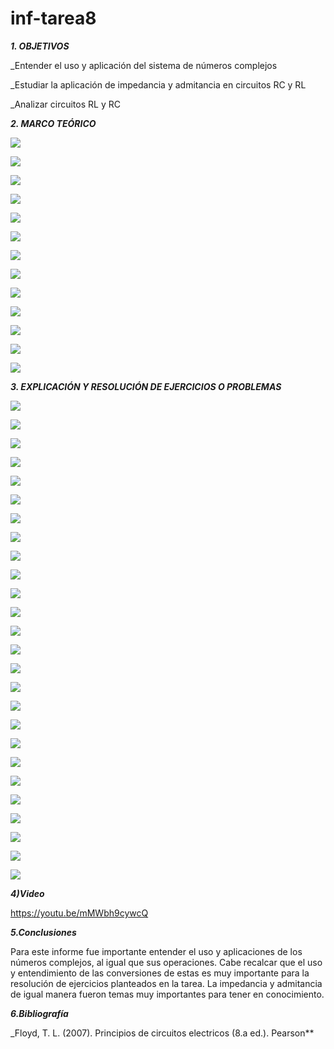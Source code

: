 # inf-tarea8
***1. OBJETIVOS***

_Entender el uso y aplicación del sistema de números complejos

_Estudiar la aplicación de impedancia y admitancia en circuitos RC y RL

_Analizar circuitos RL y RC

***2. MARCO TEÓRICO*** 

![](https://github.com/smvaca2/inf-tarea8/blob/dafa974c8ffc8d7905696f0b39dabff37f83a703/1.PNG)

![](https://github.com/smvaca2/inf-tarea8/blob/dafa974c8ffc8d7905696f0b39dabff37f83a703/2.PNG)

![](https://github.com/smvaca2/inf-tarea8/blob/dafa974c8ffc8d7905696f0b39dabff37f83a703/3.PNG)

![](https://github.com/smvaca2/inf-tarea8/blob/dafa974c8ffc8d7905696f0b39dabff37f83a703/4.PNG)

![](https://github.com/smvaca2/inf-tarea8/blob/dafa974c8ffc8d7905696f0b39dabff37f83a703/5.PNG)

![](https://github.com/smvaca2/inf-tarea8/blob/dafa974c8ffc8d7905696f0b39dabff37f83a703/6.PNG)

![](https://github.com/smvaca2/inf-tarea8/blob/dafa974c8ffc8d7905696f0b39dabff37f83a703/7.PNG)

![](https://github.com/smvaca2/inf-tarea8/blob/dafa974c8ffc8d7905696f0b39dabff37f83a703/8.PNG)

![](https://github.com/smvaca2/inf-tarea8/blob/dafa974c8ffc8d7905696f0b39dabff37f83a703/9.PNG)

![](https://github.com/smvaca2/inf-tarea8/blob/dafa974c8ffc8d7905696f0b39dabff37f83a703/10.PNG)

![](https://github.com/smvaca2/inf-tarea8/blob/dafa974c8ffc8d7905696f0b39dabff37f83a703/11.PNG)

![](https://github.com/smvaca2/inf-tarea8/blob/dafa974c8ffc8d7905696f0b39dabff37f83a703/12.PNG)

![](https://github.com/smvaca2/inf-tarea8/blob/dafa974c8ffc8d7905696f0b39dabff37f83a703/13.PNG)

***3. EXPLICACIÓN Y RESOLUCIÓN DE EJERCICIOS O PROBLEMAS***

![](https://github.com/smvaca2/inf-tarea8/blob/7530b917fb18fa5a699c51a84b48284ba869dfeb/a.PNG)

![](https://github.com/smvaca2/inf-tarea8/blob/7530b917fb18fa5a699c51a84b48284ba869dfeb/b.PNG)

![](https://github.com/smvaca2/inf-tarea8/blob/7530b917fb18fa5a699c51a84b48284ba869dfeb/c.PNG)

![](https://github.com/smvaca2/inf-tarea8/blob/7530b917fb18fa5a699c51a84b48284ba869dfeb/d.PNG)

![](https://github.com/smvaca2/inf-tarea8/blob/7530b917fb18fa5a699c51a84b48284ba869dfeb/e.PNG)

![](https://github.com/smvaca2/inf-tarea8/blob/7530b917fb18fa5a699c51a84b48284ba869dfeb/f.PNG)

![](https://github.com/smvaca2/inf-tarea8/blob/7530b917fb18fa5a699c51a84b48284ba869dfeb/g.PNG)

![](https://github.com/smvaca2/inf-tarea8/blob/7530b917fb18fa5a699c51a84b48284ba869dfeb/h.PNG)

![](https://github.com/smvaca2/inf-tarea8/blob/7530b917fb18fa5a699c51a84b48284ba869dfeb/i.PNG)

![](https://github.com/smvaca2/inf-tarea8/blob/7530b917fb18fa5a699c51a84b48284ba869dfeb/j.PNG)

![](https://github.com/smvaca2/inf-tarea8/blob/7530b917fb18fa5a699c51a84b48284ba869dfeb/k.PNG)

![](https://github.com/smvaca2/inf-tarea8/blob/7530b917fb18fa5a699c51a84b48284ba869dfeb/m.PNG)

![](https://github.com/smvaca2/inf-tarea8/blob/7530b917fb18fa5a699c51a84b48284ba869dfeb/n.PNG)

![](https://github.com/smvaca2/inf-tarea8/blob/7530b917fb18fa5a699c51a84b48284ba869dfeb/o.PNG)

![](https://github.com/smvaca2/inf-tarea8/blob/7530b917fb18fa5a699c51a84b48284ba869dfeb/p.PNG)

![](https://github.com/smvaca2/inf-tarea8/blob/7530b917fb18fa5a699c51a84b48284ba869dfeb/q.PNG)

![](https://github.com/smvaca2/inf-tarea8/blob/7530b917fb18fa5a699c51a84b48284ba869dfeb/r.PNG)

![](https://github.com/smvaca2/inf-tarea8/blob/7530b917fb18fa5a699c51a84b48284ba869dfeb/s.PNG)

![](https://github.com/smvaca2/inf-tarea8/blob/7530b917fb18fa5a699c51a84b48284ba869dfeb/t.PNG)

![](https://github.com/smvaca2/inf-tarea8/blob/7530b917fb18fa5a699c51a84b48284ba869dfeb/u.PNG)

![](https://github.com/smvaca2/inf-tarea8/blob/7530b917fb18fa5a699c51a84b48284ba869dfeb/v.PNG)

![](https://github.com/smvaca2/inf-tarea8/blob/7530b917fb18fa5a699c51a84b48284ba869dfeb/x.PNG)

![](https://github.com/smvaca2/inf-tarea8/blob/7530b917fb18fa5a699c51a84b48284ba869dfeb/y.PNG)

![](https://github.com/smvaca2/inf-tarea8/blob/7530b917fb18fa5a699c51a84b48284ba869dfeb/z.PNG)

![](https://github.com/smvaca2/inf-tarea8/blob/7530b917fb18fa5a699c51a84b48284ba869dfeb/z1.PNG)

![](https://github.com/smvaca2/inf-tarea8/blob/7530b917fb18fa5a699c51a84b48284ba869dfeb/z2.PNG)

***4)Video***

https://youtu.be/mMWbh9cywcQ

***5.Conclusiones***

Para este informe fue importante entender el uso y aplicaciones de los números complejos, al igual que sus operaciones. Cabe recalcar que el uso y entendimiento de las conversiones de estas es muy importante para la resolución de ejercicios planteados en la tarea. La impedancia y admitancia de igual manera fueron temas muy importantes para tener en conocimiento.

***6.Bibliografía***

_Floyd, T. L. (2007). Principios de circuitos electricos (8.a ed.). Pearson**
